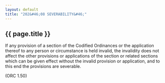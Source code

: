 ```yaml
---
layout: default 
title: "202&#46;08 SEVERABILITY&#46;"
---
```


{{ page.title }}
----------------

If any provision of a section of the Codified Ordinances or the
application thereof to any person or circumstance is held invalid, the
invalidity does not affect the other provisions or applications of the
section or related sections which can be given effect without the
invalid provision or application, and to this end the provisions are
severable.

(ORC 1.50)
